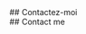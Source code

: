 <article class="contact fr">
## Contactez-moi
</article>

<article class="contact en">
## Contact me
</article>

